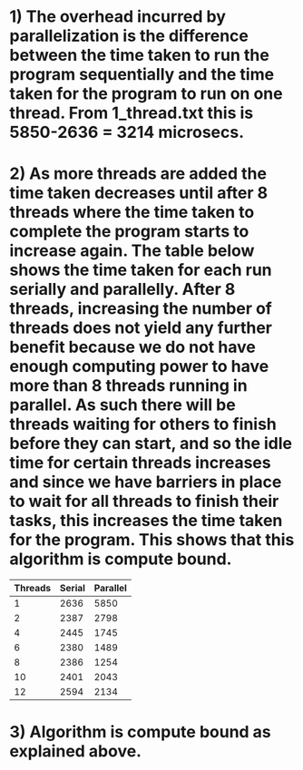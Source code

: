 # 1) The overhead incurred by parallelization is the difference between the time taken to run the program sequentially and the time taken for the program to run on one thread. From 1_thread.txt this is 5850-2636 = 3214 microsecs.

# 2) As more threads are added the time taken decreases until after 8 threads where the time taken to complete the program starts to increase again. The table below shows the time taken for each run serially and parallelly. After 8 threads, increasing the number of threads does not yield any further benefit because we do not have enough computing power to have more than 8 threads running in parallel. As such there will be threads waiting for others to finish before they can start, and so the idle time for certain threads increases and since we have barriers in place to wait for all threads to finish their tasks, this increases the time taken for the program. This shows that this algorithm is compute bound.

| Threads     | Serial      | Parallel      |
| ----------- | ----------- | ------------- |
| 1           | 2636        | 5850          |
| 2           | 2387        | 2798          |
| 4           | 2445        | 1745          |
| 6           | 2380        | 1489          |
| 8           | 2386        | 1254          |
| 10          | 2401        | 2043          |
| 12          | 2594        | 2134          |

# 3) Algorithm is compute bound as explained above.